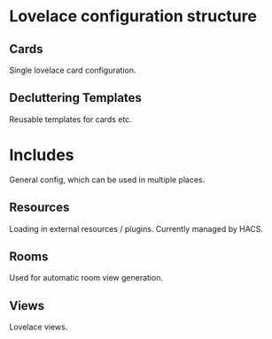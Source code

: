 # Lovelace configuration structure

## Cards
Single lovelace card configuration.

## Decluttering Templates
Reusable templates for cards etc.

# Includes
General config, which can be used in multiple places.

## Resources
Loading in external resources / plugins. Currently managed by HACS.

## Rooms

Used for automatic room view generation.

## Views
Lovelace views.
